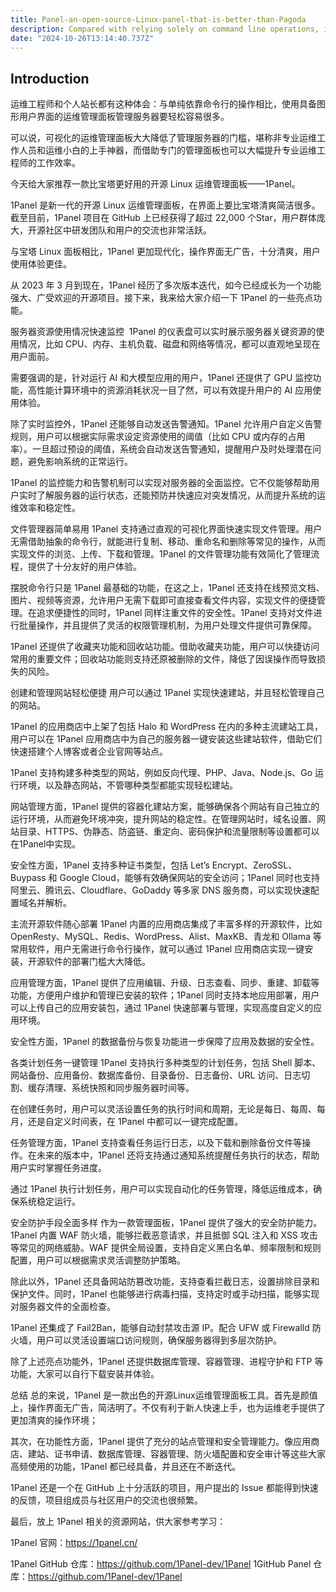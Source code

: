 ```yaml
---
title: Panel-an-open-source-Linux-panel-that-is-better-than-Pagoda 
description: Compared with relying solely on command line operations, it is much easier to manage servers using an operation and maintenance management panel with a graphical user interface.
date: "2024-10-26T13:14:40.737Z" 
---
```

## Introduction 

运维工程师和个人站长都有这种体会：与单纯依靠命令行的操作相比，使用具备图形用户界面的运维管理面板管理服务器要轻松容易很多。


可以说，可视化的运维管理面板大大降低了管理服务器的门槛，堪称非专业运维工作人员和运维小白的上手神器，而借助专门的管理面板也可以大幅提升专业运维工程师的工作效率。


今天给大家推荐一款比宝塔更好用的开源 Linux 运维管理面板——1Panel。 

1Panel 是新一代的开源 Linux 运维管理面板，在界面上要比宝塔清爽简洁很多。截至目前，1Panel 项目在 GitHub 上已经获得了超过 22,000 个Star，用户群体庞大，开源社区中研发团队和用户的交流也非常活跃。




与宝塔 Linux 面板相比，1Panel 更加现代化，操作界面无广告，十分清爽，用户使用体验更佳。


从 2023 年 3 月到现在，1Panel 经历了多次版本迭代，如今已经成长为一个功能强大、广受欢迎的开源项目。接下来，我来给大家介绍一下 1Panel 的一些亮点功能。


服务器资源使用情况快速监控 
1Panel 的仪表盘可以实时展示服务器关键资源的使用情况，比如 CPU、内存、主机负载、磁盘和网络等情况，都可以直观地呈现在用户面前。


需要强调的是，针对运行 AI 和大模型应用的用户，1Panel 还提供了 GPU 监控功能，高性能计算环境中的资源消耗状况一目了然，可以有效提升用户的 AI 应用使用体验。


除了实时监控外，1Panel 还能够自动发送告警通知。1Panel 允许用户自定义告警规则，用户可以根据实际需求设定资源使用的阈值（比如 CPU 或内存的占用率）。一旦超过预设的阈值，系统会自动发送告警通知，提醒用户及时处理潜在问题，避免影响系统的正常运行。

1Panel 的监控能力和告警机制可以实现对服务器的全面监控。它不仅能够帮助用户实时了解服务器的运行状态，还能预防并快速应对突发情况，从而提升系统的运维效率和稳定性。



文件管理器简单易用
1Panel 支持通过直观的可视化界面快速实现文件管理。用户无需借助抽象的命令行，就能进行复制、移动、重命名和删除等常见的操作，从而实现文件的浏览、上传、下载和管理。1Panel 的文件管理功能有效简化了管理流程，提供了十分友好的用户体验。

摆脱命令行只是 1Panel 最基础的功能，在这之上，1Panel 还支持在线预览文档、图片、视频等资源，允许用户无需下载即可直接查看文件内容，实现文件的便捷管理。在追求便捷性的同时，1Panel 同样注重文件的安全性。1Panel 支持对文件进行批量操作，并且提供了灵活的权限管理机制，为用户处理文件提供可靠保障。

1Panel 还提供了收藏夹功能和回收站功能。借助收藏夹功能，用户可以快捷访问常用的重要文件；回收站功能则支持还原被删除的文件，降低了因误操作而导致损失的风险。



创建和管理网站轻松便捷
用户可以通过 1Panel 实现快速建站，并且轻松管理自己的网站。

1Panel 的应用商店中上架了包括 Halo 和 WordPress 在内的多种主流建站工具，用户可以在 1Panel 应用商店中为自己的服务器一键安装这些建站软件，借助它们快速搭建个人博客或者企业官网等站点。

1Panel 支持构建多种类型的网站，例如反向代理、PHP、Java、Node.js、Go 运行环境，以及静态网站，不管哪种类型都能实现轻松建站。

网站管理方面，1Panel 提供的容器化建站方案，能够确保各个网站有自己独立的运行环境，从而避免环境冲突，提升网站的稳定性。在管理网站时，域名设置、网站目录、HTTPS、伪静态、防盗链、重定向、密码保护和流量限制等设置都可以在1Panel中实现。

安全性方面，1Panel 支持多种证书类型，包括 Let’s Encrypt、ZeroSSL、Buypass 和 Google Cloud，能够有效确保网站的安全访问；1Panel 同时也支持阿里云、腾讯云、Cloudflare、GoDaddy 等多家 DNS 服务商，可以实现快速配置域名并解析。



主流开源软件随心部署
1Panel 内置的应用商店集成了丰富多样的开源软件，比如 OpenResty、MySQL、Redis、WordPress、Alist、MaxKB、青龙和 Ollama 等常用软件，用户无需进行命令行操作，就可以通过 1Panel 应用商店实现一键安装，开源软件的部署门槛大大降低。

应用管理方面，1Panel 提供了应用编辑、升级、日志查看、同步、重建、卸载等功能，方便用户维护和管理已安装的软件；1Panel 同时支持本地应用部署，用户可以上传自己的应用安装包，通过 1Panel 快速部署与管理，实现高度自定义的应用环境。

安全性方面，1Panel 的数据备份与恢复功能进一步保障了应用及数据的安全性。



各类计划任务一键管理
1Panel 支持执行多种类型的计划任务，包括 Shell 脚本、网站备份、应用备份、数据库备份、目录备份、日志备份、URL 访问、日志切割、缓存清理、系统快照和同步服务器时间等。

在创建任务时，用户可以灵活设置任务的执行时间和周期，无论是每日、每周、每月，还是自定义时间表，在 1Panel 中都可以一键完成配置。

任务管理方面，1Panel 支持查看任务运行日志，以及下载和删除备份文件等操作。在未来的版本中，1Panel 还将支持通过通知系统提醒任务执行的状态，帮助用户实时掌握任务进度。

通过 1Panel 执行计划任务，用户可以实现自动化的任务管理，降低运维成本，确保系统稳定运行。



安全防护手段全面多样
作为一款管理面板，1Panel 提供了强大的安全防护能力。1Panel 内置 WAF 防火墙，能够拦截恶意请求，并且抵御 SQL 注入和 XSS 攻击等常见的网络威胁。WAF 提供全局设置，支持自定义黑白名单、频率限制和规则配置，用户可以根据需求灵活调整防护策略。

除此以外，1Panel 还具备网站防篡改功能，支持查看拦截日志，设置排除目录和保护文件。同时，1Panel 也能够进行病毒扫描，支持定时或手动扫描，能够实现对服务器文件的全面检查。

1Panel 还集成了 Fail2Ban，能够自动封禁攻击源 IP。配合 UFW 或 Firewalld 防火墙，用户可以灵活设置端口访问规则，确保服务器得到多层次防护。



除了上述亮点功能外，1Panel 还提供数据库管理、容器管理、进程守护和 FTP 等功能，大家可以自行下载安装并体验。

总结
总的来说，1Panel 是一款出色的开源Linux运维管理面板工具。首先是颜值上，操作界面无广告，简洁明了。不仅有利于新人快速上手，也为运维老手提供了更加清爽的操作环境；

其次，在功能性方面，1Panel 提供了充分的站点管理和安全管理能力。像应用商店、建站、证书申请、数据库管理、容器管理、防火墙配置和安全审计等这些大家高频使用的功能，1Panel 都已经具备，并且还在不断迭代。

1Panel 还是一个在 GitHub 上十分活跃的项目，用户提出的 Issue 都能得到快速的反馈，项目组成员与社区用户的交流也很频繁。

最后，放上 1Panel 相关的资源网站，供大家参考学习：

1Panel 官网：https://1panel.cn/

1Panel GitHub 仓库：https://github.com/1Panel-dev/1Panel
1GitHub Panel 仓库：https://github.com/1Panel-dev/1Panel
